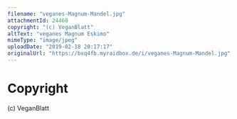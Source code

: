 ```yaml
---
filename: "veganes-Magnum-Mandel.jpg"
attachmentId: 24460
copyright: "(c) VeganBlatt"
altText: "veganes Magnum Eskimo"
mimeType: "image/jpeg"
uploadDate: "2019-02-18 20:17:17"
originalUrl: "https://bxq4fb.myraidbox.de/i/veganes-Magnum-Mandel.jpg"
---
```


# Copyright

(c) VeganBlatt

